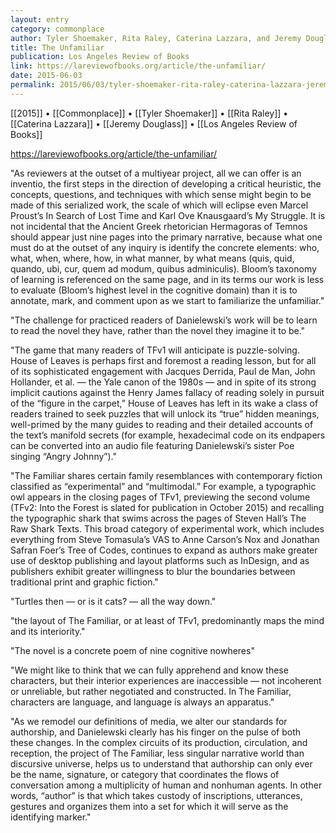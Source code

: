 ```yaml
---
layout: entry
category: commonplace
author: Tyler Shoemaker, Rita Raley, Caterina Lazzara, and Jeremy Douglass
title: The Unfamiliar
publication: Los Angeles Review of Books
link: https://lareviewofbooks.org/article/the-unfamiliar/
date: 2015-06-03
permalink: 2015/06/03/tyler-shoemaker-rita-raley-caterina-lazzara-jeremy-douglass-the-unfamiliar
---
```


[[2015]] • [[Commonplace]] • [[Tyler Shoemaker]] • [[Rita Raley]] • [[Caterina Lazzara]] • [[Jeremy Douglass]] • [[Los Angeles Review of Books]] 

https://lareviewofbooks.org/article/the-unfamiliar/

"As reviewers at the outset of a multiyear project, all we can offer is an inventio, the first steps in the direction of developing a critical heuristic, the concepts, questions, and techniques with which sense might begin to be made of this serialized work, the scale of which will eclipse even Marcel Proust’s In Search of Lost Time and Karl Ove Knausgaard’s My Struggle. It is not incidental that the Ancient Greek rhetorician Hermagoras of Temnos should appear just nine pages into the primary narrative, because what one must do at the outset of any inquiry is identify the concrete elements: who, what, when, where, how, in what manner, by what means (quis, quid, quando, ubi, cur, quem ad modum, quibus adminiculis). Bloom’s taxonomy of learning is referenced on the same page, and in its terms our work is less to evaluate (Bloom’s highest level in the cognitive domain) than it is to annotate, mark, and comment upon as we start to familiarize the unfamiliar."

"The challenge for practiced readers of Danielewski’s work will be to learn to read the novel they have, rather than the novel they imagine it to be."

"The game that many readers of TFv1 will anticipate is puzzle-solving. House of Leaves is perhaps first and foremost a reading lesson, but for all of its sophisticated engagement with Jacques Derrida, Paul de Man, John Hollander, et al. — the Yale canon of the 1980s — and in spite of its strong implicit cautions against the Henry James fallacy of reading solely in pursuit of the “figure in the carpet,” House of Leaves has left in its wake a class of readers trained to seek puzzles that will unlock its “true” hidden meanings, well-primed by the many guides to reading and their detailed accounts of the text’s manifold secrets (for example, hexadecimal code on its endpapers can be converted into an audio file featuring Danielewski’s sister Poe singing “Angry Johnny”)."

"The Familiar shares certain family resemblances with contemporary fiction classified as “experimental” and “multimodal.” For example, a typographic owl appears in the closing pages of TFv1, previewing the second volume (TFv2: Into the Forest is slated for publication in October 2015) and recalling the typographic shark that swims across the pages of Steven Hall’s The Raw Shark Texts. This broad category of experimental work, which includes everything from Steve Tomasula’s VAS to Anne Carson’s Nox and Jonathan Safran Foer’s Tree of Codes, continues to expand as authors make greater use of desktop publishing and layout platforms such as InDesign, and as publishers exhibit greater willingness to blur the boundaries between traditional print and graphic fiction."

"Turtles then — or is it cats? — all the way down."

"the layout of The Familiar, or at least of TFv1, predominantly maps the mind and its interiority."

"The novel is a concrete poem of nine cognitive nowheres"
 
"We might like to think that we can fully apprehend and know these characters, but their interior experiences are inaccessible — not incoherent or unreliable, but rather negotiated and constructed. In The Familiar, characters are language, and language is always an apparatus."

"As we remodel our definitions of media, we alter our standards for authorship, and Danielewski clearly has his finger on the pulse of both these changes. In the complex circuits of its production, circulation, and reception, the project of The Familiar, less singular narrative world than discursive universe, helps us to understand that authorship can only ever be the name, signature, or category that coordinates the flows of conversation among a multiplicity of human and nonhuman agents. In other words, “author” is that which takes custody of inscriptions, utterances, gestures and organizes them into a set for which it will serve as the identifying marker."
